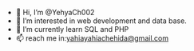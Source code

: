 - 👋 Hi, I’m @YehyaCh002
- 👀 I’m interested in web development and data base.
- 🌱 I’m currently learn SQL and PHP 
- 📫 reach me in:yahiayahiachehida@gmail.com



